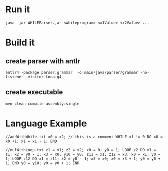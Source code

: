 # Run it
`java -jar WHILEParser.jar <whileprogram> <x1Value> <x2Value> ...`

# Build it
## create parser with antlr
`antlr4 -package parser.grammar  -o main/java/parser/grammar -no-listener -visitor Loop.g4`

## create executable
`mvn clean compile assembly:single`

# Language Example
`//addWithWhile.txt
x0 = x2; // this is a comment
WHILE x1 != 0 DO
x0 = x0 +1;
x1 = x1 - 1;
END`

`//mulWithLoop.txt
z1 = x1;
z2 = x2;
x0 = 0;
y0 = 1;
LOOP z2 DO
    x1 = z1;
    x2 = y0 - 1;
    x3 = x0;
    y10 = y0;
    z11 = x1;
    z12 = x3;
    x0 = x1;
    y0 = 1;
    LOOP z12 DO
        x1 = z11;
        x2 = y0 - 1;
        x3 = x0;
        x0 = x3 + 1;
        y0 = y0 + 1;
    END
    y0 = y10;
    y0 = y0 + 1;
END`
